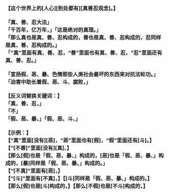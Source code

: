 <h3>
<br>【这个世界上的[人心][到处都有][真善忍观念]。】
<br>
<br>「真、善、忍大法」
<br>「千百年，亿万年，」「这是绝对的真理。」
<br>「那么真也是真、善、忍构成的，善也是真、善、忍构成的，忍同样是真、善、忍构成的。」
<br>「“真”里面有真、善、忍，“善”里面也有真、善、忍，“忍”里面还有真、善、忍。」
<br>
<br>「宣扬假、恶、暴、色情那些人类社会最坏的东西来对抗法轮功。」
<br>「迫害中助长着假、恶、斗、腐败，」
<br>
<br>【反义词替换关键词：】
<br>「真、善、忍，」
<br>「不」
<br>「假、恶、暴、」「假、恶、斗、」
<br>
<br>【示例：】
<br>【“真”里面[没有][恶]，“恶”里面也有[假]，“假”里面还有[斗]。】
<br>【“[不善]”里面[没有][真]、】
<br>【那么[假]也是「假、恶、暴、」构成的，[恶]也是「假、恶、暴、」构成的，[暴]同样是「假、恶、暴、」构成的。」
<br>【“[不真]”里面有[恶]，】
<br>【“[斗]”里面有[不真]，】【[斗]同样是「假、恶、暴、」构成的。】
<br>【那么[假]也是[斗]构成的，】【那么[不假]也是[不斗]构成的，】
</h3>

